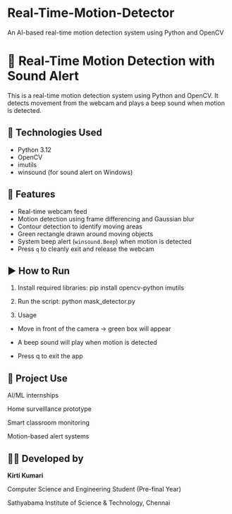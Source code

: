 # Real-Time-Motion-Detector
An AI-based real-time motion detection system using Python and OpenCV
# 🎥 Real-Time Motion Detection with Sound Alert
This is a real-time motion detection system using Python and OpenCV. It detects movement from the webcam and plays a beep sound when motion is detected.

## 🔧 Technologies Used
- Python 3.12
- OpenCV
- imutils
- winsound (for sound alert on Windows)

## 📌 Features
- Real-time webcam feed
- Motion detection using frame differencing and Gaussian blur
- Contour detection to identify moving areas
- Green rectangle drawn around moving objects
- System beep alert (`winsound.Beep`) when motion is detected
- Press `q` to cleanly exit and release the webcam

## ▶️ How to Run
1. Install required libraries:
 pip install opencv-python imutils

2. Run the script:
   python mask_detector.py
   
3. Usage
- Move in front of the camera → green box will appear

- A beep sound will play when motion is detected

- Press q to exit the app

## 🧠 Project Use
AI/ML internships

Home surveillance prototype

Smart classroom monitoring

Motion-based alert systems


## 👩‍💻 Developed by
**Kirti Kumari**

Computer Science and Engineering Student (Pre-final Year)

Sathyabama Institute of Science & Technology, Chennai
